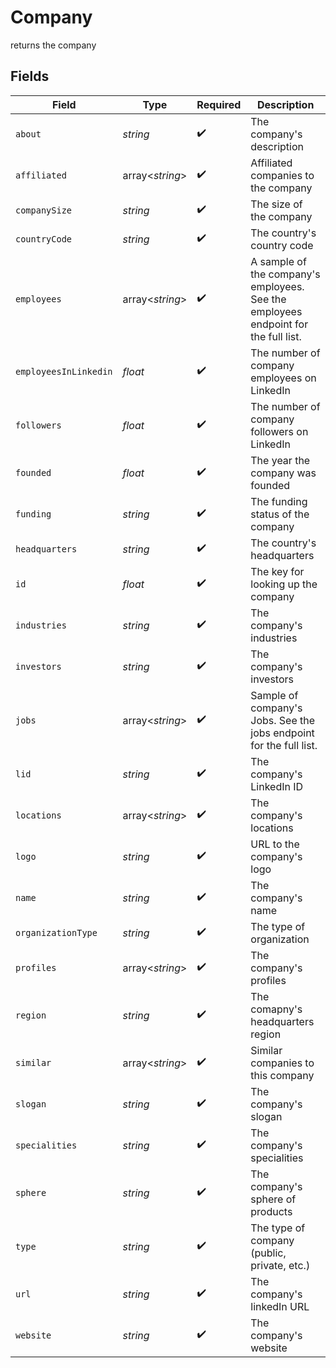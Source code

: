 # Company

returns the company


## Fields

| Field                                                                              | Type                                                                               | Required                                                                           | Description                                                                        |
| ---------------------------------------------------------------------------------- | ---------------------------------------------------------------------------------- | ---------------------------------------------------------------------------------- | ---------------------------------------------------------------------------------- |
| `about`                                                                            | *string*                                                                           | :heavy_check_mark:                                                                 | The company's description                                                          |
| `affiliated`                                                                       | array<*string*>                                                                    | :heavy_check_mark:                                                                 | Affiliated companies to the company                                                |
| `companySize`                                                                      | *string*                                                                           | :heavy_check_mark:                                                                 | The size of the company                                                            |
| `countryCode`                                                                      | *string*                                                                           | :heavy_check_mark:                                                                 | The country's country code                                                         |
| `employees`                                                                        | array<*string*>                                                                    | :heavy_check_mark:                                                                 | A sample of the company's employees. See the employees endpoint for the full list. |
| `employeesInLinkedin`                                                              | *float*                                                                            | :heavy_check_mark:                                                                 | The number of company employees on LinkedIn                                        |
| `followers`                                                                        | *float*                                                                            | :heavy_check_mark:                                                                 | The number of company followers on LinkedIn                                        |
| `founded`                                                                          | *float*                                                                            | :heavy_check_mark:                                                                 | The year the company was founded                                                   |
| `funding`                                                                          | *string*                                                                           | :heavy_check_mark:                                                                 | The funding status of the company                                                  |
| `headquarters`                                                                     | *string*                                                                           | :heavy_check_mark:                                                                 | The country's headquarters                                                         |
| `id`                                                                               | *float*                                                                            | :heavy_check_mark:                                                                 | The key for looking up the company                                                 |
| `industries`                                                                       | *string*                                                                           | :heavy_check_mark:                                                                 | The company's industries                                                           |
| `investors`                                                                        | *string*                                                                           | :heavy_check_mark:                                                                 | The company's investors                                                            |
| `jobs`                                                                             | array<*string*>                                                                    | :heavy_check_mark:                                                                 | Sample of company's Jobs. See the jobs endpoint for the full list.                 |
| `lid`                                                                              | *string*                                                                           | :heavy_check_mark:                                                                 | The company's LinkedIn ID                                                          |
| `locations`                                                                        | array<*string*>                                                                    | :heavy_check_mark:                                                                 | The company's locations                                                            |
| `logo`                                                                             | *string*                                                                           | :heavy_check_mark:                                                                 | URL to the company's logo                                                          |
| `name`                                                                             | *string*                                                                           | :heavy_check_mark:                                                                 | The company's name                                                                 |
| `organizationType`                                                                 | *string*                                                                           | :heavy_check_mark:                                                                 | The type of organization                                                           |
| `profiles`                                                                         | array<*string*>                                                                    | :heavy_check_mark:                                                                 | The company's profiles                                                             |
| `region`                                                                           | *string*                                                                           | :heavy_check_mark:                                                                 | The comapny's headquarters region                                                  |
| `similar`                                                                          | array<*string*>                                                                    | :heavy_check_mark:                                                                 | Similar companies to this company                                                  |
| `slogan`                                                                           | *string*                                                                           | :heavy_check_mark:                                                                 | The company's slogan                                                               |
| `specialities`                                                                     | *string*                                                                           | :heavy_check_mark:                                                                 | The company's specialities                                                         |
| `sphere`                                                                           | *string*                                                                           | :heavy_check_mark:                                                                 | The company's sphere of products                                                   |
| `type`                                                                             | *string*                                                                           | :heavy_check_mark:                                                                 | The type of company (public, private, etc.)                                        |
| `url`                                                                              | *string*                                                                           | :heavy_check_mark:                                                                 | The company's linkedIn URL                                                         |
| `website`                                                                          | *string*                                                                           | :heavy_check_mark:                                                                 | The company's website                                                              |
